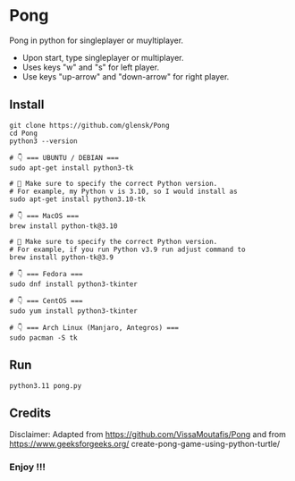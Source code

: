 # Pong
Pong in python for singleplayer or muyltiplayer. 
- Upon start, type singleplayer or multiplayer.
- Uses keys "w" and "s" for left player. 
- Use keys "up-arrow" and "down-arrow" for right player.



## Install

```shell
git clone https://github.com/glensk/Pong
cd Pong
python3 --version

# 👇️ === UBUNTU / DEBIAN ===
sudo apt-get install python3-tk

# 🚨 Make sure to specify the correct Python version.
# For example, my Python v is 3.10, so I would install as
sudo apt-get install python3.10-tk

# 👇️ === MacOS ===
brew install python-tk@3.10

# 🚨 Make sure to specify the correct Python version.
# For example, if you run Python v3.9 run adjust command to
brew install python-tk@3.9

# 👇️ === Fedora ===
sudo dnf install python3-tkinter

# 👇️ === CentOS ===
sudo yum install python3-tkinter

# 👇️ === Arch Linux (Manjaro, Antegros) ===
sudo pacman -S tk

```

## Run

```shell
python3.11 pong.py
```

## Credits

Disclaimer: 
Adapted from https://github.com/VissaMoutafis/Pong and from https://www.geeksforgeeks.org/    create-pong-game-using-python-turtle/

### Enjoy !!!
